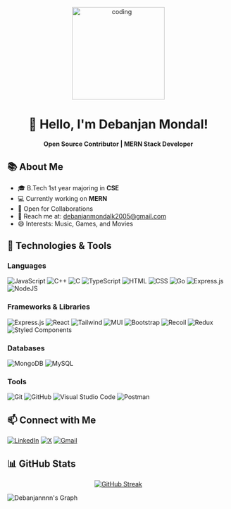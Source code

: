 <!-- <img align="center" src="https://www.google.com/url?sa=i&url=https%3A%2F%2Fwww.angularminds.com%2Fblog%2Farticle%2Ftop-web-development-stack-for-developers.html&psig=AOvVaw2hHhLlOInaYreFo0hLtj5j&ust=1668086174941000&source=images&cd=vfe&ved=0CA0QjRxqGAoTCLiw7riXofsCFQAAAAAdAAAAABCkAw"> -->
<p align="center">
  <img src="![image](https://github.com/user-attachments/assets/76d1d1ed-1de0-4dd9-9677-e5bbeba3a811)
" height="210" alt="coding">
</p>
<!-- Header -->
<h1 align="center">👋 Hello, I'm Debanjan Mondal!</h1>

<!-- Introduction -->
<p align="center">
  <strong>Open Source Contributor | MERN Stack Developer</strong>
</p>

<!-- Profile Image -->


## 📚 About Me

- 🎓 B.Tech 1st year majoring in **CSE**
- 💻 Currently working on **MERN**
- 🤝 Open for Collaborations
- 📧 Reach me at: [debanjanmondalk2005@gmail.com](mailto:debanjanmondalk2005@gmail.com)
- 😄 Interests: Music, Games, and Movies

## 🌟 Technologies & Tools

### Languages
![JavaScript](https://img.shields.io/badge/JavaScript-F7DF1E?logo=javascript&logoColor=000)
![C++](https://img.shields.io/badge/C++-%2300599C.svg?logo=c%2B%2B&logoColor=white)
![C](https://img.shields.io/badge/C-00599C?logo=c&logoColor=white)
![TypeScript](https://img.shields.io/badge/TypeScript-3178C6?logo=typescript&logoColor=fff)
![HTML](https://img.shields.io/badge/HTML-%23E34F26.svg?logo=html5&logoColor=white)
![CSS](https://img.shields.io/badge/CSS-1572B6?logo=css3&logoColor=fff)
![Go](https://img.shields.io/badge/Go-%2300ADD8.svg?&logo=go&logoColor=white)
![Express.js](https://img.shields.io/badge/Express.js-%23404d59.svg?logo=express&logoColor=%2361DAFB)
![NodeJS](https://img.shields.io/badge/Node.js-6DA55F?logo=node.js&logoColor=white)

### Frameworks & Libraries
![Express.js](https://img.shields.io/badge/Express.js-white?style=for-the-badge&logo=express&logoColor=black)
![React](https://img.shields.io/badge/React-20232A?style=for-the-badge&logo=react&logoColor=61DAFB)
![Tailwind](https://img.shields.io/badge/Tailwind_CSS-092749?style=for-the-badge&logo=tailwindcss&logoColor=06B6D4&labelColor=000000)
![MUI](https://img.shields.io/badge/MUI-%230081CB.svg?style=for-the-badge&logo=mui&logoColor=white)
![Bootstrap](https://img.shields.io/badge/Bootstrap-563D7C?style=for-the-badge&logo=bootstrap&logoColor=white)
![Recoil](https://img.shields.io/badge/Recoil-007af4?style=for-the-badge&logo=react&logoColor=white&labelColor=000000)
![Redux](https://img.shields.io/badge/Redux-593D88?style=for-the-badge&logo=redux&logoColor=white)
![Styled Components](https://img.shields.io/badge/styled--components-DB7093?style=for-the-badge&logo=styled-components&logoColor=white)

### Databases
![MongoDB](https://img.shields.io/badge/MongoDB-4EA94B?style=for-the-badge&logo=mongodb&logoColor=white)
![MySQL](https://img.shields.io/badge/MySQL-%2300f.svg?style=for-the-badge&logo=mysql&logoColor=white)

### Tools
![Git](https://img.shields.io/badge/Git-F1502F?style=for-the-badge&logo=git&logoColor=white)
![GitHub](https://img.shields.io/badge/GitHub-%23121011.svg?style=for-the-badge&logo=github&logoColor=white)
![Visual Studio Code](https://img.shields.io/badge/VS_Code-0078D4?style=for-the-badge&logo=visual%20studio%20code&logoColor=white)
![Postman](https://img.shields.io/badge/Postman-E95420?style=for-the-badge&logo=Postman&logoColor=white)


## 📫 Connect with Me


[![LinkedIn](https://img.shields.io/badge/Linkedin-%230077B5.svg?logo=linkedin&logoColor=white)](https://www.linkedin.com/in/debanjanmondal2005/)
[![X](https://img.shields.io/badge/X-%23000000.svg?&logoColor=white)](https://twitter.com/Debanjann15k)
[![Gmail](https://img.shields.io/badge/Gmail-D14836?logo=gmail&logoColor=white)](mailto:debanjanmondalk2005@gmail.com)

## 📊 GitHub Stats

<div align="center">
  <a href="https://git.io/streak-stats">
    <img src="https://streak-stats.demolab.com?user=Debanjannnn&theme=dark&background=0D1117&stroke=7F3FBF&ring=7F3FBF&fire=7F3FBF&currStreakNum=7F3FBF&sideNums=7F3FBF&currStreakLabel=FFFFFF&sideLabels=FFFFFF&dates=FFFFFF" alt="GitHub Streak"/>
  </a>
</div>


![Debanjannnn's Graph](https://github-readme-activity-graph.vercel.app/graph?username=Debanjannnn&custom_title=Debanjannnn's%20GitHub%20Activity%20Graph&bg_color=0D1117&color=7F3FBF&line=7F3FBF&point=7F3FBF&area_color=FFFFFF&title_color=FFFFFF&area=true)
